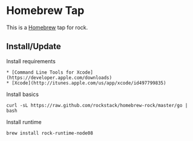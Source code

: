 # Homebrew Tap

This is a [Homebrew][homebrew] tap for rock.

## Install/Update

Install requirements

    * [Command Line Tools for Xcode](https://developer.apple.com/downloads)
    * [Xcode](http://itunes.apple.com/us/app/xcode/id497799835)

Install basics

    curl -sL https://raw.github.com/rockstack/homebrew-rock/master/go | bash

Install runtime

    brew install rock-runtime-node08

[homebrew]: http://mxcl.github.com/homebrew/
